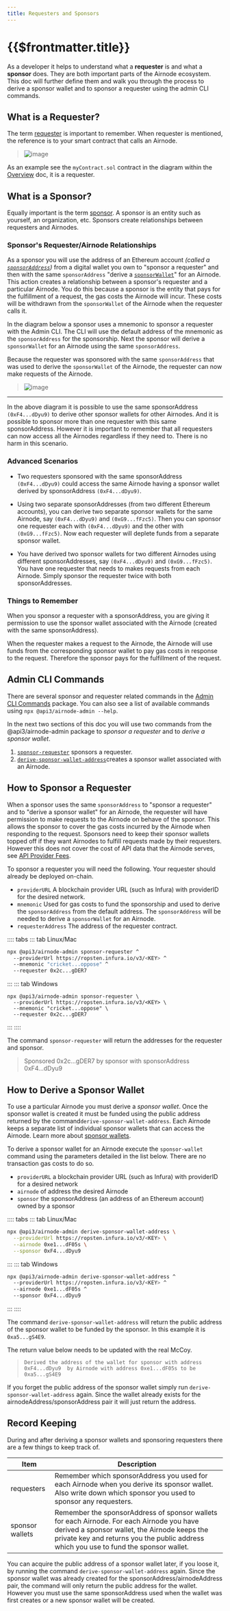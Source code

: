 ```yaml
---
title: Requesters and Sponsors
---
```


# {{$frontmatter.title}}

<TocHeader />
<TOC class="table-of-contents" :include-level="[2,3]" />

As a developer it helps to understand what a **requester** is and what a **sponsor** does. They are both important parts of the Airnode ecosystem. This doc will further define them and walk you through the process to derive a sponsor wallet and to sponsor a requester using the admin CLI commands. 

## What is a Requester?

The term [requester](../concepts/requester.md) is important to remember. When requester is mentioned, the reference is to your smart contract that calls an Airnode.

> ![image](../assets/images/requesters-sponsors-1.png)

As an example see the `myContract.sol` contract in the diagram within the [Overview](./) doc, it is a requester.

## What is a Sponsor?

Equally important is the term [sponsor](../concepts/sponsor.md). A sponsor is an entity such as yourself, an organization, etc. Sponsors create relationships between requesters and Airnodes.

### Sponsor's Requester/Airnode Relationships
As a sponsor you will use the address of an Ethereum account _(called a [`sponsorAddress`](../concepts/sponsor.md#sponsoraddress))_ from a digital wallet you own to "sponsor a requester"  and then with the same `sponsorAddress` "derive a [`sponsorWallet`](../concepts/sponsor.md#sponsorwallet)" for an Airnode. This action creates a relationship between a sponsor's requester and a particular Airnode. You do this because a sponsor is the entity that pays for the fulfillment of a request, the gas costs the Airnode will incur. These costs will be withdrawn from the `sponsorWallet` of the Airnode when the requester calls it.

In the diagram below a sponsor uses a mnemonic to sponsor a requester with the Admin CLI. The CLI will use the default address of the mnemonic as the `sponsorAddress` for the sponsorship. Next the sponsor will derive a `sponsorWallet` for an Airnode using the same `sponsorAddress`.

Because the requester was sponsored with the same `sponsorAddress` that was used to derive the `sponsorWallet` of the Airnode, the requester can now make requests of the Airnode.

>![image](../assets/images/sponsor-overview.png)

---

In the above diagram it is possible to use the same sponsorAddress `(0xF4...dDyu9)` to derive other sponsor wallets for other Airnodes. And it is possible to sponsor more than one requester with this same sponsorAddress. However it is important to remember that all requesters can now access all the  Airnodes regardless if they need to. There is no harm in this scenario.

### Advanced Scenarios
- Two requesters sponsored with the same sponsorAddress `(0xF4...dDyu9)` could access the same Airnode having a sponsor wallet derived by sponsorAddress `(0xF4...dDyu9)`.

- Using two separate sponsorAddresses (from two different Ethereum accounts), you can derive two separate sponsor wallets for the same Airnode, say `(0xF4...dDyu9)` and `(0xG9...fFzc5)`. Then you can sponsor one requester each with `(0xF4...dDyu9)` and the other with `(0xG9...fFzc5)`. Now each requester will deplete funds from a separate sponsor wallet. 

- You have derived two sponsor wallets for two different Airnodes using different sponsorAddresses, say `(0xF4...dDyu9)` and `(0xG9...fFzc5)`. You have one requester that needs to makes requests from each Airnode. Simply sponsor the requester twice with both sponsorAddresses.

### Things to Remember

When you sponsor a requester with a sponsorAddress, you are giving it permission to use the sponsor wallet associated with the Airnode (created with the same sponsorAddress). 

When the requester makes a request to the Airnode, the Airnode will use funds from the corresponding sponsor wallet to pay gas costs in response to the request. Therefore the sponsor pays for the fulfillment of the request.

## Admin CLI Commands

There are several sponsor and requester related commands in the [Admin CLI Commands](../reference/cli-commands.md#create-requester) package. You can also see a list of available commands using `npx @api3/airnode-admin --help`.

In the next two sections of this doc you will use two commands from the @api3/airnode-admin package to _sponsor a requester_  and to _derive a sponsor wallet_.

1. [`sponsor-requester`](../reference/cli-commands.md#sponsor-reqeuster) sponsors a requester. 
2. [`derive-sponsor-wallet-address`](../reference/cli-commands.md#derive-sponsor-wallet-address)creates a sponsor wallet associated with an Airnode.

## How to Sponsor a Requester

When a sponsor uses the same `sponsorAddress` to "sponsor a requester" and to "derive a sponsor wallet" for an Airnode, the requester will have permission to make requests to the Airnode on behave of the sponsor. This allows the sponsor to cover the gas costs incurred by the Airnode when responding to the request. Sponsors need to keep their sponsor wallets topped off if they want Airnodes to fulfill requests made by their requesters. However this does not cover the cost of API data that the Airnode serves, see [API Provider Fees](fees.md#api-provider-fees). 

To sponsor a requester you will need the following. Your requester should already be deployed on-chain.

- `providerURL` A blockchain provider URL (such as Infura) with providerID for the desired network.
- `mnemonic`  Used for gas costs to fund the sponsorship and used to derive the `sponsorAddress` from the default address. The `sponsorAddress` will be needed to derive a `sponsorWallet` for an Airnode.
- `requesterAddress` The address of the requester contract.

:::: tabs
::: tab Linux/Mac
```bash
npx @api3/airnode-admin sponsor-requester ^
  --providerUrl https://ropsten.infura.io/v3/<KEY> ^
  --mnemonic "cricket...oppose" ^            
  --requester 0x2c...gDER7        
```
:::
::: tab Windows
```
npx @api3/airnode-admin sponsor-requester \
  --providerUrl https://ropsten.infura.io/v3/<KEY> \
  --mnemonic "cricket...oppose" \           
  --requester 0x2c...gDER7        
```
:::
::::

The command `sponsor-requester` will return the addresses for the requester and sponsor. 

> Sponsored 0x2c...gDER7 by sponsor with sponsorAddress 0xF4...dDyu9

## How to Derive a Sponsor Wallet

To use a particular Airnode you must derive a _sponsor wallet_. Once the sponsor wallet is created it must be funded using the public address returned by the command`derive-sponsor-wallet-address`. Each Airnode keeps a separate list of individual sponsor wallets that can access the Airnode. Learn more about [sponsor wallets](../reference/concepts/sponsor-wallet.md).

To derive a sponsor wallet for an Airnode execute the `sponsor-wallet` command using the parameters detailed in the list below. There are no transaction gas costs to do so.

- `providerURL` a blockchain provider URL (such as Infura) with providerID for a desired network
- `airnode` of address the desired Airnode
- `sponsor` the sponsorAddress (an address of an Ethereum account) owned by a sponsor

:::: tabs
::: tab Linux/Mac
```bash
npx @api3/airnode-admin derive-sponsor-wallet-address \
  --providerUrl https://ropsten.infura.io/v3/<KEY> \
  --airnode 0xe1...dF05s \
  --sponsor 0xF4...dDyu9
```
:::
::: tab Windows
```bash
npx @api3/airnode-admin derive-sponsor-wallet-address ^
  --providerUrl https://ropsten.infura.io/v3/<KEY> ^
  --airnode 0xe1...dF05s ^
  --sponsor 0xF4...dDyu9
```
:::
::::

The command `derive-sponsor-wallet-address` will return the public address of the sponsor wallet to be funded by the sponsor. In this example it is `0xa5...gS4E9`.

<Fix>The return value below needs to be updated with the real McCoy.</Fix>

> `Derived the address of the wallet for sponsor with address 0xF4...dDyu9 
>  by Airnode with address 0xe1...dF05s to be 0xa5...gS4E9`

If you forget the public address of the sponsor wallet simply run `derive-sponsor-wallet-address` again. Since the wallet already exists for the airnodeAddress/sponsorAddress pair it will just return the address.

<SponsorWalletWarning/>

## Record Keeping

During and after deriving a sponsor wallets and sponsoring requesters there are a few things to keep track of.

|Item|Description|
|-|-|
|requesters|Remember which sponsorAddress you used for each Airnode when you derive its sponsor wallet. Also write down which sponsor you used to sponsor any requesters.|
|sponsor wallets|Remember the sponsorAddress of sponsor wallets for each Airnode. For each Airnode you have derived a sponsor wallet, the Airnode keeps the private key and returns you the public address which you use to fund the sponsor wallet.|

You can acquire the public address of a sponsor wallet later, if you loose it, by running the command `derive-sponsor-wallet-address` again. Since the sponsor wallet was already created for the sponsorAddress/airnodeAddress pair, the command will only return the public address for the wallet. However you must use the same sponsorAddress used when the wallet was first creates or a new sponsor wallet will be created.